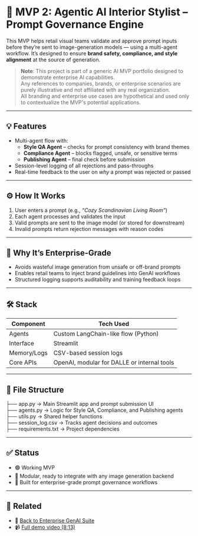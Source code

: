 # 🎨 MVP 2: Agentic AI Interior Stylist – Prompt Governance Engine

This MVP helps retail visual teams validate and approve prompt inputs before they’re sent to image-generation models — using a multi-agent workflow. It’s designed to ensure **brand safety, compliance, and style alignment** at the source of generation.

> **Note**: This project is part of a generic AI MVP portfolio designed to demonstrate enterprise AI capabilities.  
> Any references to companies, brands, or enterprise scenarios are purely illustrative and not affiliated with any real organization.  
> All branding and enterprise use cases are hypothetical and used only to contextualize the MVP's potential applications.

---

## 💡 Features

- Multi-agent flow with:
  - **Style QA Agent** – checks for prompt consistency with brand themes
  - **Compliance Agent** – blocks flagged, unsafe, or sensitive terms
  - **Publishing Agent** – final check before submission
- Session-level logging of all rejections and pass-throughs
- Real-time feedback to the user on *why* a prompt was rejected or passed

---

## ⚙️ How It Works

1. User enters a prompt (e.g., *“Cozy Scandinavian Living Room”*)
2. Each agent processes and validates the input
3. Valid prompts are sent to the image model (or stored for downstream)
4. Invalid prompts return rejection messages with reason codes

---

## 🧠 Why It’s Enterprise-Grade

- Avoids wasteful image generation from unsafe or off-brand prompts
- Enables retail teams to inject brand guidelines into GenAI workflows
- Structured logging supports auditability and training feedback loops

---

## 🛠️ Stack

| Component        | Tech Used            |
|------------------|----------------------|
| Agents           | Custom LangChain-like flow (Python)  
| Interface        | Streamlit  
| Memory/Logs      | CSV-based session logs  
| Core APIs        | OpenAI, modular for DALLE or internal tools  

---

## 📁 File Structure

├── app.py             → Main Streamlit app and prompt submission UI  
├── agents.py          → Logic for Style QA, Compliance, and Publishing agents  
├── utils.py           → Shared helper functions  
├── session_log.csv    → Tracks agent decisions and outcomes  
├── requirements.txt   → Project dependencies  

---

## ✅ Status

- 🟢 Working MVP  
- 🧩 Modular, ready to integrate with any image generation backend  
- 💼 Built for enterprise-grade prompt governance workflows

---

## 🔗 Related

- 📁 [Back to Enterprise GenAI Suite](../)  
- 📹 [Full demo video (8:13)](https://youtu.be/0Ht1q3K1rwE?si=a0_m8NHXDx2QEL88)
